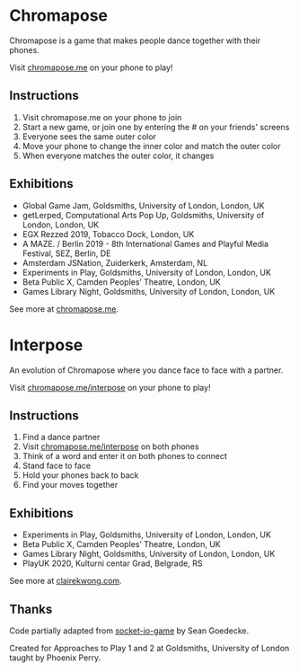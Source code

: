 # Chromapose

Chromapose is a game that makes people dance together with their phones.

Visit [chromapose.me](http://chromapose.me) on your phone to play!

## Instructions

1. Visit chromapose.me on your phone to join
2. Start a new game, or join one by entering the # on your friends' screens
3. Everyone sees the same outer color
4. Move your phone to change the inner color and match the outer color
5. When everyone matches the outer color, it changes

## Exhibitions

- Global Game Jam, Goldsmiths, University of London, London, UK
- getLerped, Computational Arts Pop Up, Goldsmiths, University of London, London, UK
- EGX Rezzed 2019, Tobacco Dock, London, UK
- A MAZE. / Berlin 2019 - 8th International Games and Playful Media Festival, SEZ, Berlin, DE
- Amsterdam JSNation, Zuiderkerk, Amsterdam, NL
- Experiments in Play, Goldsmiths, University of London, London, UK
- Beta Public X, Camden Peoples’ Theatre, London, UK
- Games Library Night, Goldsmiths, University of London, London, UK

See more at [chromapose.me](http://chromapose.me/about).

# Interpose

An evolution of Chromapose where you dance face to face with a partner.

Visit [chromapose.me/interpose](http://chromapose.me/interpose) on your phone to play!

## Instructions

1. Find a dance partner
2. Visit [chromapose.me/interpose](http://chromapose.me/interpose) on both phones
3. Think of a word and enter it on both phones to connect
4. Stand face to face
5. Hold your phones back to back
6. Find your moves together

## Exhibitions

- Experiments in Play, Goldsmiths, University of London, London, UK
- Beta Public X, Camden Peoples’ Theatre, London, UK
- Games Library Night, Goldsmiths, University of London, London, UK
- PlayUK 2020, Kulturni centar Grad, Belgrade, RS

See more at [clairekwong.com](http://clairekwong.com/portfolio/interpose/).

## Thanks

Code partially adapted from [socket-io-game](https://github.com/sgoedecke/socket-io-game) by Sean Goedecke.

Created for Approaches to Play 1 and 2 at Goldsmiths, University of London taught by Phoenix Perry.
